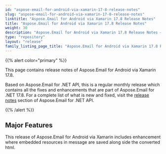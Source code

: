 ```yaml
---
id: "aspose-email-for-android-via-xamarin-17-8-release-notes"
slug: "aspose-email-for-android-via-xamarin-17-8-release-notes"
linktitle: "Aspose.Email for Android via Xamarin 17.8 Release Notes"
title: "Aspose.Email for Android via Xamarin 17.8 Release Notes"
weight: 30
description: "Aspose.Email for Android via Xamarin 17.8 Release Notes – the latest updates and fixes."
type: "repository"
layout: "release"
family_listing_page_title: "Aspose.Email for Android via Xamarin 17.8 Release Notes"
---
```


{{% alert color="primary" %}} 

This page contains release notes of Aspose.Email for Android via Xamarin 17.8.

Based on Aspose.Email for .NET API, this is a regular monthly release which contains all the fixes and enhancements that are part of Aspose.Email for .NET 17.8. For a complete list of what is new and fixed, visit the [release notes](/email/net/release-notes/2017/aspose-email-for-net-17-8-release-notes/) section of Aspose.Email for .NET API.

{{% /alert %}} 
## **Major Features**
This release of Aspose.Email for Android via Xamarin includes enhancement where embedded resources in message are saved along side the converted html.
